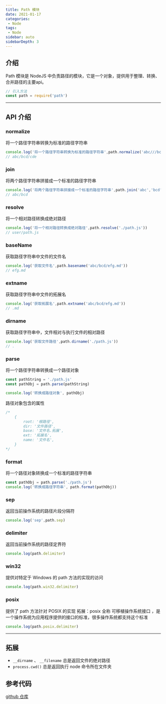 ```yaml
---
title: Path 模块
date: 2021-01-17
categories:
 - Node
tags: 
 - Node
sidebar: auto
sidebarDepth: 3
---
```


## 介绍
Path 模块是 NodeJS 中负责路径的模块，它是一个对象，提供用于整理、转换、合并路径的主要api。

```javascript
// 引入方法
const path = require('path')
```

-----

## API 介绍

### normalize

将一个路径字符串转换为标准的路径字符串
```javascript
console.log('将一个路径字符串转换为标准的路径字符串',path.normalize('abc///bcd//cde'))
// abc/bcd/cde
```

### join
将两个路径字符串拼接成一个标准的路径字符串
```javascript
console.log('将两个路径字符串拼接成一个标准的路径字符串',path.join('abc','bcd'))
// abc/bcd
```

### resolve
将一个相对路径转换成绝对路径
```javascript
console.log('将一个相对路径转换成绝对路径',path.resolve('./path.js'))
// user/path.js
```

### baseName
获取路径字符串中文件的文件名
```javascript
console.log('获取文件名',path.basename('abc/bcd/efg.md'))
// efg.md
```

### extname
获取路径字符串中文件的拓展名
```javascript
console.log('获取拓展名',path.extname('abc/bcd/efg.md'))
// .md
```

### dirname
获取路径字符串中，文件相对与执行文件的相对路径
```javascript
console.log('获取文件路径',path.dirname('./path.js'))
// .
```

### parse
将一个路径字符串转换成一个路径对象
```javascript
const pathString = './path.js'
const pathObj = path.parse(pathString)

console.log('转换成路径对象', pathObj)
```
路径对象包含的属性
```javascript
/*
    {
        root: '根路径',
        dir: '文件路径',
        base: '文件名.拓展',
        ext: '拓展名',
        name: '文件名',
    }
*/
```

### format
将一个路径对象转换成一个标准的路径字符串
```javascript
const pathObj = path.parse('./path.js')
console.log('转换成路径字符串', path.format(pathObj))
```

### sep
返回当前操作系统的路径片段分隔符
```javascript
console.log('sep',path.sep)
```

### delimiter
返回当前操作系统的路径定界符
```javascript
console.log(path.delimiter)
```

### win32
提供对特定于 Windows 的 path 方法的实现的访问
```javascript
console.log(path.win32.delimiter)
```

### posix
提供了 path 方法针对 POSIX 的实现
拓展：posix 全称 可移植操作系统接口 ，是一个操作系统为应用程序提供的接口的标准，很多操作系统都支持这个标准
```javascript
console.log(path.posix.delimiter)
```

-----

## 拓展
- `__dirname` 、 `__filename` 总是返回文件的绝对路径
- `process.cwd()` 总是返回执行 node 命令所在文件夹

## 参考代码
[github 仓库](https://github.com/huage404/node_note/tree/master/src)

